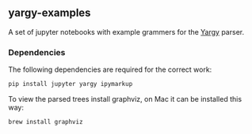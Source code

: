 ## yargy-examples

A set of jupyter notebooks with example grammers for the [Yargy](https://github.com/natasha/yargy) parser.


### Dependencies

The following dependencies are required for the correct work:

```bash
pip install jupyter yargy ipymarkup
```

To view the parsed trees install graphviz, on Mac it can be installed this way:

```bash
brew install graphviz
```
